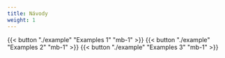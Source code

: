 ```yaml
---
title: Návody
weight: 1
---
```


{{< button "./example" "Examples 1" "mb-1" >}}
{{< button "./example" "Examples 2" "mb-1" >}}
{{< button "./example" "Examples 3" "mb-1" >}}